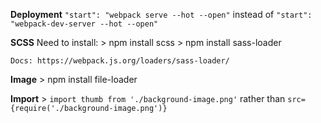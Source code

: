 **Deployment**
    `"start": "webpack serve --hot --open"` instead of `"start": "webpack-dev-server --hot --open"`

**SCSS**
    Need to install:
        > npm install scss
        > npm install sass-loader
    
    Docs: https://webpack.js.org/loaders/sass-loader/

        
**Image**
    > npm install file-loader

**Import**
    > `import thumb from './background-image.png'` rather than `src={require('./background-image.png')}`

